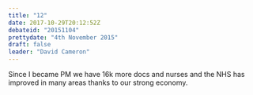 ```yaml
---
title: "12"
date: 2017-10-29T20:12:52Z
debateid: "20151104"
prettydate: "4th November 2015"
draft: false
leader: "David Cameron"
---
```


Since I became PM we have 16k more docs and nurses and the NHS has improved in many areas thanks to our strong economy.